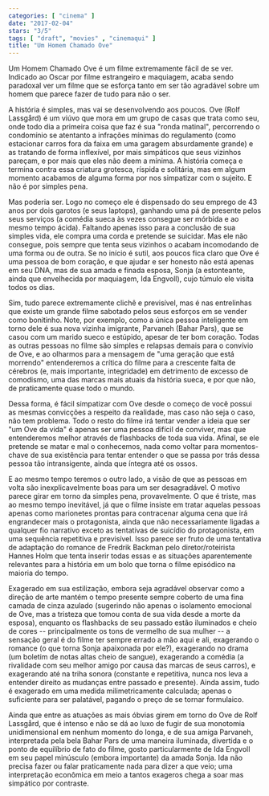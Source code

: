 ```yaml
---
categories: [ "cinema" ]
date: "2017-02-04"
stars: "3/5"
tags: [ "draft", "movies" , "cinemaqui" ]
title: "Um Homem Chamado Ove"
---
```

Um Homem Chamado Ove é um filme extremamente fácil de se ver. Indicado
ao Oscar por filme estrangeiro e maquiagem, acaba sendo paradoxal ver
um filme que se esforça tanto em ser tão agradável sobre um homem
que parece fazer de tudo para não o ser.

A história é simples, mas vai se desenvolvendo aos poucos. Ove (Rolf
Lassgård) é um viúvo que mora em um grupo de casas que trata como seu,
onde todo dia a primeira coisa que faz é sua "ronda matinal", percorrendo
o condomínio se atentanto a infrações mínimas do regulamento (como
estacionar carros fora da faixa em uma garagem absurdamente grande)
e as tratando de forma inflexível, por mais simpáticos que seus
vizinhos pareçam, e por mais que eles não deem a mínima. A história
começa e termina contra essa criatura grotesca, ríspida e solitária,
mas em algum momento acabamos de alguma forma por nos simpatizar com o
sujeito. E não é por simples pena.

Mas poderia ser. Logo no começo ele é dispensado do seu emprego de
43 anos por dois garotos (e seus laptops), ganhando uma pá de presente
pelos seus serviços (a comédia sueca às vezes consegue ser mórbida
e ao mesmo tempo ácida). Faltando apenas isso para a conclusão de sua
simples vida, ele compra uma corda e pretende se suicidar. Mas ele não
consegue, pois sempre que tenta seus vizinhos o acabam incomodando de
uma forma ou de outra. Se no início é sutil, aos poucos fica claro
que Ove é uma pessoa de bom coração, e que ajudar e ser honesto
não está apenas em seu DNA, mas de sua amada e finada esposa, Sonja
(a estonteante, ainda que envelhecida por maquiagem, Ida Engvoll),
cujo túmulo ele visita todos os dias.

Sim, tudo parece extremamente clichê e previsível, mas é nas
entrelinhas que existe um grande filme sabotado pelos seus esforços
em se vender como bonitinho. Note, por exemplo, como a única pessoa
inteligente em torno dele é sua nova vizinha imigrante, Parvaneh
(Bahar Pars), que se casou com um marido sueco e estúpido, apesar
de ter bom coração. Todas as outras pessoas no filme são simples e
relapsas demais para o convívio de Ove, e ao olharmos para a mensagem
de "uma geração que está morrendo" entenderemos a crítica do filme
para a crescente falta de cérebros (e, mais importante, integridade)
em detrimento de excesso de comodismo, uma das marcas mais atuais da
história sueca, e por que não, de praticamente quase todo o mundo.

Dessa forma, é fácil simpatizar com Ove desde o começo de você possui
as mesmas convicções a respeito da realidade, mas caso não seja o caso,
não tem problema. Todo o resto do filme irá tentar vender a ideia que
ser "um Ove da vida" é apenas ser uma pessoa difícil de conviver, mas
que entenderemos melhor através de flashbacks de toda sua vida. Afinal,
se ele pretende se matar e mal o conhecemos, nada como voltar para
momentos-chave de sua existência para tentar entender o que se passa por
trás dessa pessoa tão intransigente, ainda que íntegra até os ossos.

E ao mesmo tempo teremos o outro lado, a visão de que as pessoas em
volta são inexplicavelmente boas para um ser desagradável. O motivo
parece girar em torno da simples pena, provavelmente. O que é triste,
mas ao mesmo tempo inevitável, já que o filme insiste em tratar aquelas
pessoas apenas como marionetes prontas para contracenar alguma cena que
irá engrandecer mais o protagonista, ainda que não necessariamente
ligadas a qualquer fio narrativo exceto as tentativas de suicídio do
protagonista, em uma sequência repetitiva e previsível. Isso parece
ser fruto de uma tentativa de adaptação do romance de Fredrik Backman
pelo diretor/roteirista Hannes Holm que tenta inserir todas essas e as
situações aparentemente relevantes para a história em um bolo que
torna o filme episódico na maioria do tempo.

Exagerado em sua estilização, embora seja agradável observar como a
direção de arte mantém o tempo presente sempre coberto de uma fina
camada de cinza azulado (sugerindo não apenas o isolamento emocional de
Ove, mas a tristeza que tomou conta de sua vida desde a morte da esposa),
enquanto os flashbacks de seu passado estão iluminados e cheio de cores
-- principalmente os tons de vermelho de sua mulher -- a sensação
geral é do filme ter sempre errado a mão aqui e ali, exagerando o
romance (o que torna Sonja apaixonada por ele?), exagerando no drama
(um boletim de notas altas cheio de sangue), exagerando a comédia (a
rivalidade com seu melhor amigo por causa das marcas de seus carros), e
exagerando até na triha sonora (constante e repetitiva, nunca nos leva
a entender direito as mudanças entre passado e presente). Ainda assim,
tudo é exagerado em uma medida milimetricamente calculada; apenas o
suficiente para ser palatável, pagando o preço de se tornar formulaico.

Ainda que entre as atuações as mais óbvias girem em torno do Ove de
Rolf Lassgård, que é intenso e não se dá ao luxo de fugir de sua
monotomia unidimensional em nenhum momento do longa, e de sua amiga
Parvaneh, interpretada pela bela Bahar Pars de uma maneira iluminada,
divertida e o ponto de equilíbrio de fato do filme, gosto particularmente
de Ida Engvoll em seu papel minúsculo (embora importante) da amada
Sonja. Ida não precisa fazer ou falar praticamente nada para dizer a
que veio; uma interpretação econômica em meio a tantos exageros chega
a soar mas simpático por contraste.
